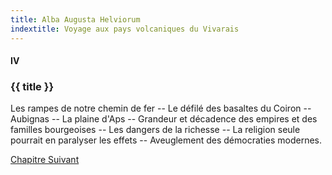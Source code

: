 ```yaml
---
title: Alba Augusta Helviorum
indextitle: Voyage aux pays volcaniques du Vivarais
---
```


#### IV

### {{ title }}

<div id="tltr">

Les rampes de notre chemin de fer -- Le défilé des basaltes du Coiron --
Aubignas -- La plaine d'Aps -- Grandeur et décadence des empires et des familles
bourgeoises -- Les dangers de la richesse -- La religion seule pourrait en
paralyser les effets -- Aveuglement des démocraties modernes.

</div>

<div id="next">

[Chapitre Suivant](05.html)

</div>
